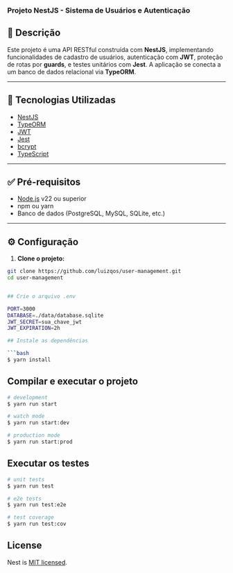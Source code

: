 ### Projeto NestJS - Sistema de Usuários e Autenticação

## 📌 Descrição

Este projeto é uma API RESTful construída com **NestJS**, implementando funcionalidades de cadastro de usuários, autenticação com **JWT**, proteção de rotas por **guards**, e testes unitários com **Jest**. A aplicação se conecta a um banco de dados relacional via **TypeORM**.

---

## 🚀 Tecnologias Utilizadas

- [NestJS](https://nestjs.com/)
- [TypeORM](https://typeorm.io/)
- [JWT](https://jwt.io/)
- [Jest](https://jestjs.io/)
- [bcrypt](https://github.com/kelektiv/node.bcrypt.js)
- [TypeScript](https://www.typescriptlang.org/)

---

## ✅ Pré-requisitos

- [Node.js](https://nodejs.org/) v22 ou superior
- npm ou yarn
- Banco de dados (PostgreSQL, MySQL, SQLite, etc.)

---

## ⚙️ Configuração

1. **Clone o projeto:**

```bash
git clone https://github.com/luizqos/user-management.git
cd user-management


## Crie o arquivo .env

PORT=3000
DATABASE=./data/database.sqlite
JWT_SECRET=sua_chave_jwt
JWT_EXPIRATION=2h

## Instale as dependências

```bash
$ yarn install
```

## Compilar e executar o projeto

```bash
# development
$ yarn run start

# watch mode
$ yarn run start:dev

# production mode
$ yarn run start:prod
```

## Executar os testes

```bash
# unit tests
$ yarn run test

# e2e tests
$ yarn run test:e2e

# test coverage
$ yarn run test:cov
```

## License

Nest is [MIT licensed](https://github.com/nestjs/nest/blob/master/LICENSE).
